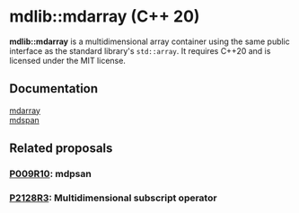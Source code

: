 # mdlib::mdarray (C++ 20)

**mdlib::mdarray** is a multidimensional array container using the same public interface as the standard library's `std::array`. It requires C++20 and is licensed under the MIT license.

## Documentation

[mdarray](https://htmlpreview.github.io/?https://github.com/SavariaS/mdarray/blob/master/docs/mdarray/mdarray.html)<br>
[mdspan](https://htmlpreview.github.io/?https://github.com/SavariaS/mdarray/blob/master/docs/mdspan/mdspan.html)<br>

## Related proposals

### [P009R10](http://www.open-std.org/jtc1/sc22/wg21/docs/papers/2020/p0009r10.html): mdpsan

### [P2128R3](http://www.open-std.org/jtc1/sc22/wg21/docs/papers/2021/p2128r3.pdf): Multidimensional subscript operator
